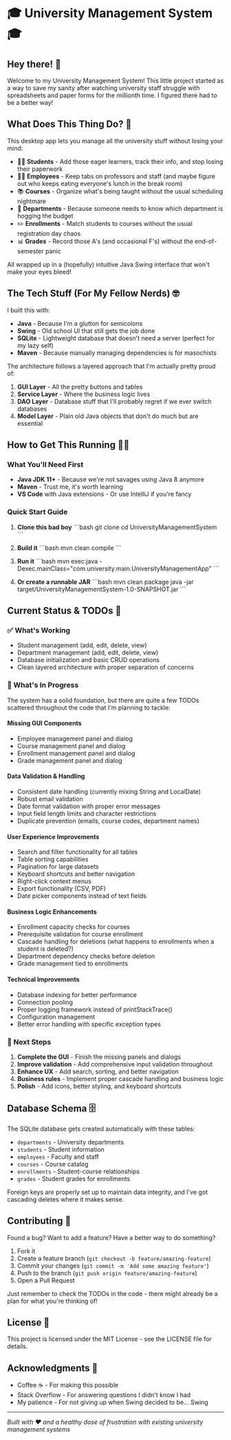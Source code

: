 # 🎓 University Management System 🎓

## Hey there! 👋

Welcome to my University Management System! This little project started as a way to save my sanity after watching university staff struggle with spreadsheets and paper forms for the millionth time. I figured there had to be a better way!

## What Does This Thing Do? 🤔

This desktop app lets you manage all the university stuff without losing your mind:

* 👨‍🎓 **Students** - Add those eager learners, track their info, and stop losing their paperwork
* 👩‍🏫 **Employees** - Keep tabs on professors and staff (and maybe figure out who keeps eating everyone's lunch in the break room)
* 📚 **Courses** - Organize what's being taught without the usual scheduling nightmare
* 🏢 **Departments** - Because someone needs to know which department is hogging the budget
* ✏️ **Enrollments** - Match students to courses without the usual registration day chaos
* 📊 **Grades** - Record those A's (and occasional F's) without the end-of-semester panic

All wrapped up in a (hopefully) intuitive Java Swing interface that won't make your eyes bleed!

## The Tech Stuff (For My Fellow Nerds) 🤓

I built this with:
* **Java** - Because I'm a glutton for semicolons
* **Swing** - Old school UI that still gets the job done
* **SQLite** - Lightweight database that doesn't need a server (perfect for my lazy self)
* **Maven** - Because manually managing dependencies is for masochists

The architecture follows a layered approach that I'm actually pretty proud of:
1. **GUI Layer** - All the pretty buttons and tables
2. **Service Layer** - Where the business logic lives
3. **DAO Layer** - Database stuff that I'll probably regret if we ever switch databases
4. **Model Layer** - Plain old Java objects that don't do much but are essential

## How to Get This Running 🏃‍♂️

### What You'll Need First
* **Java JDK 11+** - Because we're not savages using Java 8 anymore
* **Maven** - Trust me, it's worth learning
* **VS Code** with Java extensions - Or use IntelliJ if you're fancy

### Quick Start Guide

1. **Clone this bad boy**
   \`\`\`bash
   git clone <wherever-you-put-this-repo>
   cd UniversityManagementSystem
   \`\`\`

2. **Build it**
   \`\`\`bash
   mvn clean compile
   \`\`\`

3. **Run it**
   \`\`\`bash
   mvn exec:java -Dexec.mainClass="com.university.main.UniversityManagementApp"
   \`\`\`

4. **Or create a runnable JAR**
   \`\`\`bash
   mvn clean package
   java -jar target/UniversityManagementSystem-1.0-SNAPSHOT.jar
   \`\`\`

## Current Status & TODOs 📝

### ✅ What's Working
- Student management (add, edit, delete, view)
- Department management (add, edit, delete, view)
- Database initialization and basic CRUD operations
- Clean layered architecture with proper separation of concerns

### 🚧 What's In Progress
The system has a solid foundation, but there are quite a few TODOs scattered throughout the code that I'm planning to tackle:

#### Missing GUI Components
- Employee management panel and dialog
- Course management panel and dialog  
- Enrollment management panel and dialog
- Grade management panel and dialog

#### Data Validation & Handling
- Consistent date handling (currently mixing String and LocalDate)
- Robust email validation
- Date format validation with proper error messages
- Input field length limits and character restrictions
- Duplicate prevention (emails, course codes, department names)

#### User Experience Improvements
- Search and filter functionality for all tables
- Table sorting capabilities
- Pagination for large datasets
- Keyboard shortcuts and better navigation
- Right-click context menus
- Export functionality (CSV, PDF)
- Date picker components instead of text fields

#### Business Logic Enhancements
- Enrollment capacity checks for courses
- Prerequisite validation for course enrollment
- Cascade handling for deletions (what happens to enrollments when a student is deleted?)
- Department dependency checks before deletion
- Grade management tied to enrollments

#### Technical Improvements
- Database indexing for better performance
- Connection pooling
- Proper logging framework instead of printStackTrace()
- Configuration management
- Better error handling with specific exception types

### 🎯 Next Steps
1. **Complete the GUI** - Finish the missing panels and dialogs
2. **Improve validation** - Add comprehensive input validation throughout
3. **Enhance UX** - Add search, sorting, and better navigation
4. **Business rules** - Implement proper cascade handling and business logic
5. **Polish** - Add icons, better styling, and keyboard shortcuts

## Database Schema 🗄️

The SQLite database gets created automatically with these tables:
- `departments` - University departments
- `students` - Student information
- `employees` - Faculty and staff
- `courses` - Course catalog
- `enrollments` - Student-course relationships
- `grades` - Student grades for enrollments

Foreign keys are properly set up to maintain data integrity, and I've got cascading deletes where it makes sense.

## Contributing 🤝

Found a bug? Want to add a feature? Have a better way to do something? 

1. Fork it
2. Create a feature branch (`git checkout -b feature/amazing-feature`)
3. Commit your changes (`git commit -m 'Add some amazing feature'`)
4. Push to the branch (`git push origin feature/amazing-feature`)
5. Open a Pull Request

Just remember to check the TODOs in the code - there might already be a plan for what you're thinking of!

## License 📄

This project is licensed under the MIT License - see the LICENSE file for details.

## Acknowledgments 🙏

- Coffee ☕ - For making this possible
- Stack Overflow - For answering questions I didn't know I had
- My patience - For not giving up when Swing decided to be... Swing

---

*Built with ❤️ and a healthy dose of frustration with existing university management systems*
